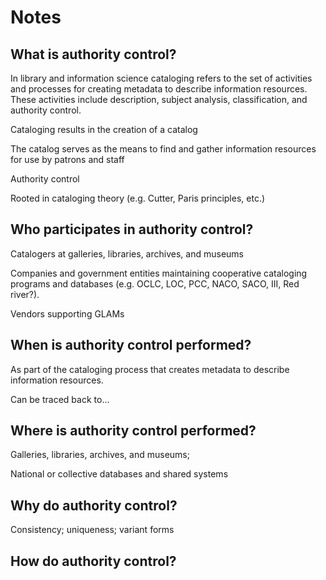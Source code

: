 # Notes

## What is authority control?

In library and information science cataloging refers to the set of activities and processes for creating metadata to describe information resources. These activities include description, subject analysis, classification, and authority control.

Cataloging results in the creation of a catalog 

The catalog serves as the means to find and gather information resources for use by patrons and staff 

Authority control 

Rooted in cataloging theory (e.g. Cutter, Paris principles, etc.)

## Who participates in authority control? 

Catalogers at galleries, libraries, archives, and museums 

Companies and government entities maintaining cooperative cataloging programs and databases (e.g. OCLC, LOC, PCC, NACO, SACO, III, Red river?). 

Vendors supporting GLAMs

## When is authority control performed? 

As part of the cataloging process that creates metadata to describe information resources. 

Can be traced back to...

## Where is authority control performed? 

Galleries, libraries, archives, and museums; 

National or collective databases and shared systems

## Why do authority control? 

Consistency; uniqueness; variant forms

## How do authority control? 
